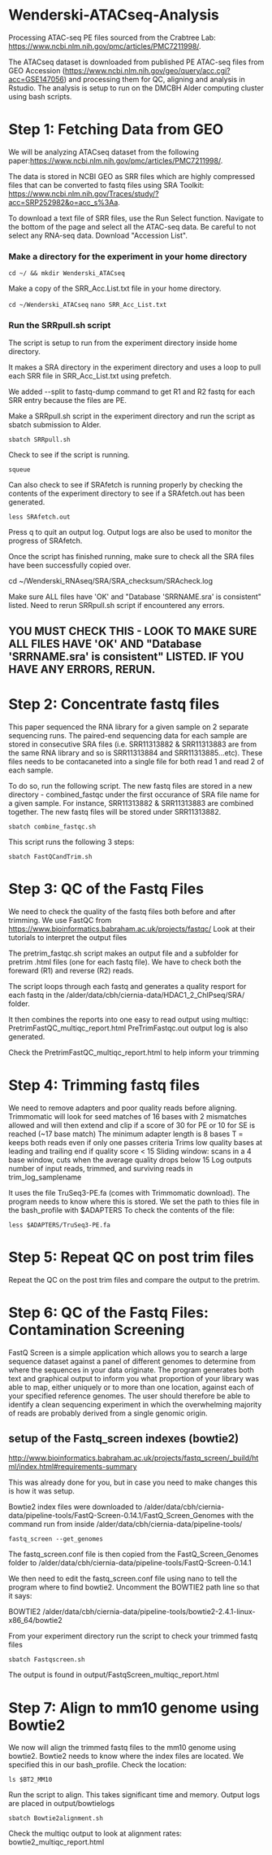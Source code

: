 # Wenderski-ATACseq-Analysis

Processing ATAC-seq PE files sourced from the Crabtree Lab: https://www.ncbi.nlm.nih.gov/pmc/articles/PMC7211998/.

The ATACseq dataset is downloaded from published PE ATAC-seq files from GEO Accession (https://www.ncbi.nlm.nih.gov/geo/query/acc.cgi?acc=GSE147056) and processing them for QC, aligning and analysis in Rstudio. The analysis is setup to run on the DMCBH Alder computing cluster using bash scripts.

# Step 1: Fetching Data from GEO

We will be analyzing ATACseq dataset from the following paper:https://www.ncbi.nlm.nih.gov/pmc/articles/PMC7211998/.

The data is stored in NCBI GEO as SRR files which are highly compressed files that can be converted to fastq files using SRA Toolkit: https://www.ncbi.nlm.nih.gov/Traces/study/?acc=SRP252982&o=acc_s%3Aa.

To download a text file of SRR files, use the Run Select function. Navigate to the bottom of the page and select all the ATAC-seq data. Be careful to not select any RNA-seq data. Download "Accession List".

### Make a directory for the experiment in your home directory

```cd ~/ && mkdir Wenderski_ATACseq```

Make a copy of the SRR_Acc.List.txt file in your home directory.

``` cd ~/Wenderski_ATACseq ```
``` nano SRR_Acc_List.txt ```

### Run the SRRpull.sh script

The script is setup to run from the experiment directory inside home directory.

It makes a SRA directory in the experiment directory and uses a loop to pull each SRR file in SRR_Acc_List.txt using prefetch.

We added --split to fastq-dump command to get R1 and R2 fastq for each SRR entry because the files are PE.

Make a SRRpull.sh script in the experiment directory and run the script as sbatch submission to Alder.

``` sbatch SRRpull.sh ```

Check to see if the script is running.

``` squeue ```

Can also check to see if SRAfetch is running properly by checking the contents of the experiment directory to see if a SRAfetch.out has been generated.

``` less SRAfetch.out ```

Press q to quit an output log. Output logs are also be used to monitor the progress of SRAfetch.

Once the script has finished running, make sure to check all the SRA files have been successfully copied over.

cd ~/Wenderski_RNAseq/SRA/SRA_checksum/SRAcheck.log

Make sure ALL files have 'OK' and "Database 'SRRNAME.sra' is consistent" listed. Need to rerun SRRpull.sh script if encountered any errors.

## YOU MUST CHECK THIS - LOOK TO MAKE SURE ALL FILES HAVE 'OK' AND "Database 'SRRNAME.sra' is consistent" LISTED. IF YOU HAVE ANY ERRORS, RERUN.

# Step 2: Concentrate fastq files

This paper sequenced the RNA library for a given sample on 2 separate sequencing runs. The paired-end sequencing data for each sample are stored in consecutive SRA files (i.e. SRR11313882 & SRR11313883 are from the same RNA library and so is SRR11313884 and SRR11313885...etc). These files needs to be contacaneted into a single file for both read 1 and read 2 of each sample.

To do so, run the following script. The new fastq files are stored in a new directory - combined_fastqc under the first occurance of SRA file name for a given sample. For instance, SRR11313882 & SRR11313883 are combined together. The new fastq files will be stored under SRR11313882.

``` sbatch combine_fastqc.sh ```

This script runs the following 3 steps:

``` sbatch FastQCandTrim.sh ```

# Step 3: QC of the Fastq Files

We need to check the quality of the fastq files both before and after trimming. We use FastQC from https://www.bioinformatics.babraham.ac.uk/projects/fastqc/ Look at their tutorials to interpret the output files

The pretrim_fastqc.sh script makes an output file and a subfolder for pretrim .html files (one for each fastq file). We have to check both the foreward (R1) and reverse (R2) reads.

The script loops through each fastq and generates a quality resport for each fastq in the /alder/data/cbh/ciernia-data/HDAC1_2_ChIPseq/SRA/ folder.

It then combines the reports into one easy to read output using multiqc: PretrimFastQC_multiqc_report.html PreTrimFastqc.out output log is also generated.

Check the PretrimFastQC_multiqc_report.html to help inform your trimming

# Step 4: Trimming fastq files

We need to remove adapters and poor quality reads before aligning.
Trimmomatic will look for seed matches of 16 bases with 2 mismatches allowed and will then extend and clip if a score of 30 for PE or 10 for SE is reached (~17 base match)
The minimum adapter length is 8 bases
T = keeps both reads even if only one passes criteria
Trims low quality bases at leading and trailing end if quality score < 15
Sliding window: scans in a 4 base window, cuts when the average quality drops below 15
Log outputs number of input reads, trimmed, and surviving reads in trim_log_samplename

It uses the file TruSeq3-PE.fa (comes with Trimmomatic download).
The program needs to know where this is stored. We set the path to thies file in the bash_profile with $ADAPTERS
To check the contents of the file:

``` less $ADAPTERS/TruSeq3-PE.fa ```

# Step 5: Repeat QC on post trim files

Repeat the QC on the post trim files and compare the output to the pretrim.

# Step 6: QC of the Fastq Files: Contamination Screening

FastQ Screen is a simple application which allows you to search a large sequence dataset against a panel of different genomes to determine from where the sequences in your data originate. The program generates both text and graphical output to inform you what proportion of your library was able to map, either uniquely or to more than one location, against each of your specified reference genomes. The user should therefore be able to identify a clean sequencing experiment in which the overwhelming majority of reads are probably derived from a single genomic origin.

## setup of the Fastq_screen indexes (bowtie2)

http://www.bioinformatics.babraham.ac.uk/projects/fastq_screen/_build/html/index.html#requirements-summary

This was already done for you, but in case you need to make changes this is how it was setup.

Bowtie2 index files were downloaded to /alder/data/cbh/ciernia-data/pipeline-tools/FastQ-Screen-0.14.1/FastQ_Screen_Genomes with the command run from inside /alder/data/cbh/ciernia-data/pipeline-tools/

``` fastq_screen --get_genomes ```

The fastq_screen.conf file is then copied from the FastQ_Screen_Genomes folder to /alder/data/cbh/ciernia-data/pipeline-tools/FastQ-Screen-0.14.1

We then need to edit the fastq_screen.conf file using nano to tell the program where to find bowtie2. Uncomment the BOWTIE2 path line so that it says:

BOWTIE2 /alder/data/cbh/ciernia-data/pipeline-tools/bowtie2-2.4.1-linux-x86_64/bowtie2

From your experiment directory run the script to check your trimmed fastq files

``` sbatch Fastqscreen.sh ```

The output is found in output/FastqScreen_multiqc_report.html

# Step 7: Align to mm10 genome using Bowtie2

We now will align the trimmed fastq files to the mm10 genome using bowtie2. Bowtie2 needs to know where the index files are located. We specified this in our bash_profile. Check the location:

``` ls $BT2_MM10 ```

Run the script to align. This takes significant time and memory. Output logs are placed in output/bowtielogs

``` sbatch Bowtie2alignment.sh ```

Check the multiqc output to look at alignment rates: bowtie2_multiqc_report.html
